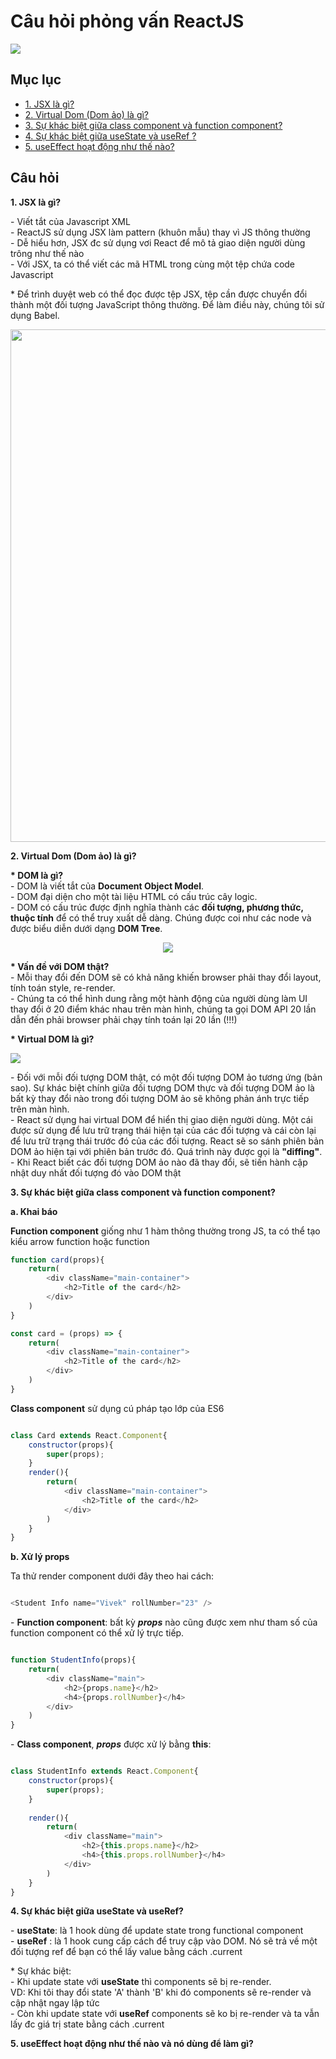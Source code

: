 # Câu hỏi phỏng vấn ReactJS

<img src="https://ms314006.github.io/static/b7a8f321b0bbc07ca9b9d22a7a505ed5/97b31/React.jpg"/>


## Mục lục
<ul>
  <li>
    <a href="#cau1">1. JSX là gì?</a>  
  </li>
  <li>
    <a href="#cau2">2. Virtual Dom (Dom ảo) là gì?</a>
  </li>
  <li>
    <a href="#cau3">3. Sự khác biệt giữa class component và function component?</a>
  </li>
  
   <li>
    <a href="#cau4">4. Sự khác biệt giữa useState và useRef ?</a>
  </li>
  
   <li>
    <a href="#cau5">5. useEffect hoạt động như thế nào?</a>
  </li>
  
  
 </ul>


## Câu hỏi
<b id="cau1">1. JSX là gì?</b>
<p>
  - Viết tắt của Javascript XML
   <br/>
  - ReactJS sử dụng JSX làm pattern (khuôn mẫu) thay vì JS thông thường
   <br/>
  - Dễ hiểu hơn, JSX đc sử dụng vơi React để mô tả giao diện người dùng trông như thế nào
  <br/>
  - Với JSX, ta có thể viết các mã HTML trong cùng một tệp chứa code Javascript
</p>
<p>
  * Để trình duyệt web có thể đọc được tệp JSX, tệp cần được chuyển đổi thành một đối tượng JavaScript thông thường. Để làm điều này, chúng tôi sử dụng Babel.
</p>
<div align="center">
  <img src="https://firebasestorage.googleapis.com/v0/b/mindcard-99b06.appspot.com/o/interview%2FScreenshot%202022-12-22%20at%2010.22.09.png?alt=media&token=7c18c74c-9f02-48b9-beaa-23baf029ee4c" width="820">
</div>


<b id="cau2">2. Virtual Dom (Dom ảo) là gì?</b>
<p>
  <b>* DOM là gì?</b>
  <br/>
      - DOM là viết tắt của <b>Document Object Model</b>. 
      <br/>
      - DOM đại diện cho một tài liệu HTML có cấu trúc cây logic. 
      <br/>
      - DOM có cấu trúc được định nghĩa thành các <b>đối tượng, phương thức, thuộc tính</b> để có thể truy xuất dễ dàng. Chúng được coi như các node và được biểu diễn dưới dạng <b>DOM Tree</b>.
      <br/>
</p>
  
<div align="center">
  <img src="https://images.viblo.asia/74e0e748-dff2-4790-a202-f80b29519951.gif" />
</div>
<p>
  <b>* Vấn đề với DOM thật?</b> 
  <br/>
  - Mỗi thay đổi đến DOM sẽ có khả năng khiến browser phải thay đổi layout, tính toán style, re-render.
  <br/>
  - Chúng ta có thể hình dung rằng một hành động của người dùng làm UI thay đổi ở 20 điểm khác nhau trên màn hình, chúng ta gọi DOM API 20 lần dẫn đến phải browser phải chạy tính toán lại 20 lần (!!!)
</p>

<p>
  <b>* Virtual DOM là gì?</b>
</p>

<img src="https://github.com/Ren0503/fullstack-interviews/raw/main/frontend/react/assets/virtual_DOM.png"/>

<p>
  - Đối với mỗi đối tượng DOM thật, có một đối tượng DOM ảo tương ứng (bản sao). Sự khác biệt chính giữa đối tượng DOM thực và đối tượng DOM ảo là bất kỳ thay đổi nào trong đối tượng DOM ảo sẽ không phản ánh trực tiếp trên màn hình.
  <br/>
  - React sử dụng hai virtual DOM để hiển thị giao diện người dùng. Một cái được sử dụng để lưu trữ trạng thái hiện tại của các đối tượng và cái còn lại để lưu trữ trạng thái trước đó của các đối tượng. React sẽ so sánh phiên bản DOM ảo hiện tại với phiên bản trước đó. Quá trình này được gọi là <b>"diffing"</b>.
  <br/>
  - Khi React biết các đối tượng DOM ảo nào đã thay đổi, sẽ tiến hành cập nhật duy nhất đối tượng đó vào DOM thật
</p>

<b id="cau3">3. Sự khác biệt giữa class component và function component?</b>

**a. Khai báo**

<p>
  <b>Function component</b> giống như 1 hàm thông thường trong JS, ta có thể tạo kiểu 
  arrow function hoặc function
</p> 

```js
function card(props){
    return(
        <div className="main-container">
            <h2>Title of the card</h2>
        </div>
    )
}

const card = (props) => {
    return(
        <div className="main-container">
            <h2>Title of the card</h2>
        </div>
    )
}

```

<p>
  <b>Class component</b> sử dụng cú pháp tạo lớp của ES6
</p>

```js

class Card extends React.Component{
    constructor(props){
        super(props);
    }
    render(){
        return(
            <div className="main-container">
                <h2>Title of the card</h2>
            </div>
        )
    }
}

```

**b. Xử lý props**

<p>
  Ta thử render component dưới đây theo hai cách:
</p>

```js

<Student Info name="Vivek" rollNumber="23" />

```

<p>
  - <b>Function component</b>: bất kỳ <b><i>props</i></b> nào cũng được xem như tham số của function component có thể xử lý trực tiếp.
</p>

```js

function StudentInfo(props){
    return(
        <div className="main">
            <h2>{props.name}</h2>
            <h4>{props.rollNumber}</h4>
        </div>
    )
}

```

<p>
  - <b>Class component</b>, <b><i>props</i></b> được xử lý bằng <b>this</b>:
</p>

```js

class StudentInfo extends React.Component{
    constructor(props){
        super(props);
    }
    
    render(){
        return(
            <div className="main">
                <h2>{this.props.name}</h2>
                <h4>{this.props.rollNumber}</h4> 
            </div>
        )
    }
}

```

<b id="cau4">4. Sự khác biệt giữa useState và useRef?</b>
<p>
  - <b>useState</b>: là 1 hook dùng để update state trong functional component
  <br/>
  - <b>useRef</b>  : là 1 hook cung cấp cách để truy cập vào DOM. Nó sẽ trả về một đối tượng ref để bạn có thể lấy value bằng cách .current
</p>
<p>
  * Sự khác biệt:
  <br/>
  - Khi update state với <b>useState</b> thì components sẽ bị re-render. 
  <br> 
  VD: Khi tôi thay đổi state 'A' thành 'B' khi đó components sẽ re-render và cập nhật ngay lập tức 
  <br/>
  - Còn khi update state với <b>useRef</b> components sẽ ko bị re-render và ta vẫn lấy đc giá trị state bằng cách .current
</p>

<b id="cau5">5. useEffect hoạt động như thế nào và nó dùng để làm gì?</b>


